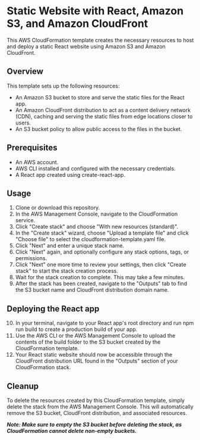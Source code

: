 # Static Website with React, Amazon S3, and Amazon CloudFront

This AWS CloudFormation template creates the necessary resources to host and deploy a static React website using Amazon S3 and Amazon CloudFront.

## Overview

This template sets up the following resources:

- An Amazon S3 bucket to store and serve the static files for the React app.
- An Amazon CloudFront distribution to act as a content delivery network (CDN), caching and serving the static files from edge locations closer to users.
- An S3 bucket policy to allow public access to the files in the bucket.

## Prerequisites

- An AWS account.
- AWS CLI installed and configured with the necessary credentials.
- A React app created using create-react-app.

## Usage

1. Clone or download this repository.
2. In the AWS Management Console, navigate to the CloudFormation service.
3. Click "Create stack" and choose "With new resources (standard)".
4. In the "Create stack" wizard, choose "Upload a template file" and click "Choose file" to select the cloudformation-template.yaml file.
5. Click "Next" and enter a unique stack name.
6. Click "Next" again, and optionally configure any stack options, tags, or permissions.
7. Click "Next" one more time to review your settings, then click "Create stack" to start the stack creation process.
8. Wait for the stack creation to complete. This may take a few minutes.
9. After the stack has been created, navigate to the "Outputs" tab to find the S3 bucket name and CloudFront distribution domain name.

## Deploying the React app

10. In your terminal, navigate to your React app's root directory and run npm run build to create a production build of your app.
11. Use the AWS CLI or the AWS Management Console to upload the contents of the build folder to the S3 bucket created by the CloudFormation template.
12. Your React static website should now be accessible through the CloudFront distribution URL found in the "Outputs" section of your CloudFormation stack.

## Cleanup

To delete the resources created by this CloudFormation template, simply delete the stack from the AWS Management Console. This will automatically remove the S3 bucket, CloudFront distribution, and associated resources.

***Note: Make sure to empty the S3 bucket before deleting the stack, as CloudFormation cannot delete non-empty buckets.***

